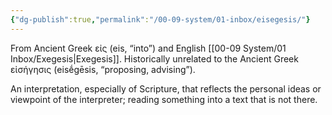 ```yaml
---
{"dg-publish":true,"permalink":"/00-09-system/01-inbox/eisegesis/"}
---
```


From Ancient Greek εἰς (eis, “into”) and English [[00-09 System/01 Inbox/Exegesis\|Exegesis]]. Historically unrelated to the Ancient Greek εἰσήγησις (eisḗgēsis, “proposing, advising”).

An interpretation, especially of Scripture, that reflects the personal ideas or viewpoint of the interpreter; reading something into a text that is not there.
